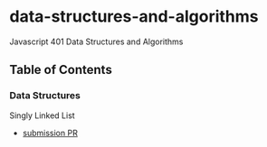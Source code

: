 # data-structures-and-algorithms
Javascript 401 Data Structures and Algorithms

## Table of Contents

### Data Structures
Singly Linked List
* [submission PR](http://xyz.com)
